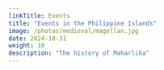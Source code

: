 ```yaml
---
linkTitle: Events
title: "Events in the Philippine Islands"
image: /photos/medieval/magellan.jpg
date: 2024-10-31
weight: 10
description: "The history of Maharlika"
---
```



